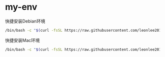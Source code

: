 # my-env

快捷安装Debian环境
```bash
/bin/bash -c "$(curl -fsSL https://raw.githubusercontent.com/leonlee2013/my-env/main/debian_install.sh)"
```
快捷安装Mac环境
```bash
/bin/bash -c "$(curl -fsSL https://raw.githubusercontent.com/leonlee2013/my-env/main/mac_install.sh)"
```

